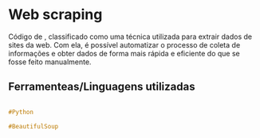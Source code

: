 # Web scraping

Código de , classificado como uma técnica utilizada para extrair dados de sites da web. Com ela, é possível automatizar o processo de coleta de informações e obter dados de forma mais rápida e eficiente do que se fosse feito manualmente.

## Ferramenteas/Linguagens utilizadas

```css

#Python

#BeautifulSoup

```

